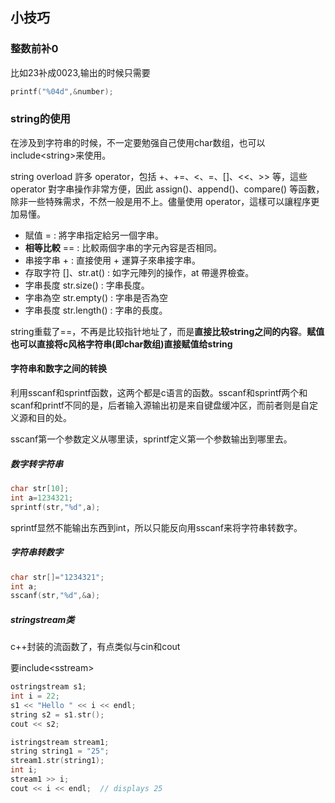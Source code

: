 ## 小技巧

### 整数前补0
比如23补成0023,输出的时候只需要

``` c++
printf("%04d",&number);
```

### string的使用
在涉及到字符串的时候，不一定要勉强自己使用char数组，也可以include\<string\>来使用。

string overload 許多 operator，包括 +、+=、<、=、[]、<<、>> 等，這些 operator 對字串操作非常方便，因此 assign()、append()、compare() 等函數，除非一些特殊需求，不然一般是用不上。儘量使用 operator，這樣可以讓程序更加易懂。

 - 賦值 = : 將字串指定給另一個字串。
 - **相等比較** == : 比較兩個字串的字元內容是否相同。
 - 串接字串 + : 直接使用 + 運算子來串接字串。
 - 存取字符 []、str.at() : 如字元陣列的操作，at 帶邊界檢查。
 - 字串長度 str.size() : 字串長度。
 - 字串為空 str.empty() : 字串是否為空
 - 字串長度 str.length() : 字串的長度。

string重载了==，不再是比较指针地址了，而是**直接比较string之间的内容**。**赋值也可以直接将c风格字符串(即char数组)直接赋值给string**

#### 字符串和数字之间的转换

利用sscanf和sprintf函数，这两个都是c语言的函数。sscanf和sprintf两个和scanf和printf不同的是，后者输入源输出初是来自键盘缓冲区，而前者则是自定义源和目的处。

sscanf第一个参数定义从哪里读，sprintf定义第一个参数输出到哪里去。

##### 数字转字符串

``` c++
char str[10];
int a=1234321;
sprintf(str,"%d",a);
```

sprintf显然不能输出东西到int，所以只能反向用sscanf来将字符串转数字。

##### 字符串转数字

``` c++
char str[]="1234321";
int a;
sscanf(str,"%d",&a);
```

##### stringstream类
c++封装的流函数了，有点类似与cin和cout

要include\<sstream\>

``` c++
ostringstream s1;
int i = 22;
s1 << "Hello " << i << endl;
string s2 = s1.str();
cout << s2;

istringstream stream1;
string string1 = "25";
stream1.str(string1);
int i;
stream1 >> i;
cout << i << endl;  // displays 25
```
